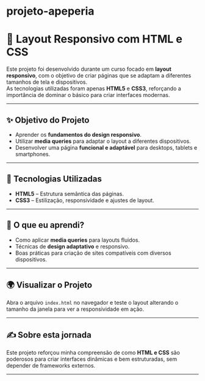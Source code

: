 # projeto-apeperia
# 📱 Layout Responsivo com HTML e CSS

Este projeto foi desenvolvido durante um curso focado em **layout responsivo**, com o objetivo de criar páginas que se adaptam a diferentes tamanhos de tela e dispositivos.  
As tecnologias utilizadas foram apenas **HTML5** e **CSS3**, reforçando a importância de dominar o básico para criar interfaces modernas.

---

## ✨ Objetivo do Projeto
- Aprender os **fundamentos do design responsivo**.
- Utilizar **media queries** para adaptar o layout a diferentes dispositivos.
- Desenvolver uma página **funcional e adaptável** para desktops, tablets e smartphones.

---

## 🚀 Tecnologias Utilizadas
- **HTML5** – Estrutura semântica das páginas.
- **CSS3** – Estilização, responsividade e ajustes de layout.

---

## 🧠 O que eu aprendi?
- Como aplicar **media queries** para layouts fluidos.
- Técnicas de **design adaptativo** e responsivo.
- Boas práticas para criação de sites compatíveis com diversos dispositivos.

---

## 🌍 Visualizar o Projeto
Abra o arquivo `index.html` no navegador e teste o layout alterando o tamanho da janela para ver a responsividade em ação.

---

## ✍️ Sobre esta jornada
Este projeto reforçou minha compreensão de como **HTML e CSS** são poderosos para criar interfaces dinâmicas e bem estruturadas, sem depender de frameworks externos.

---




